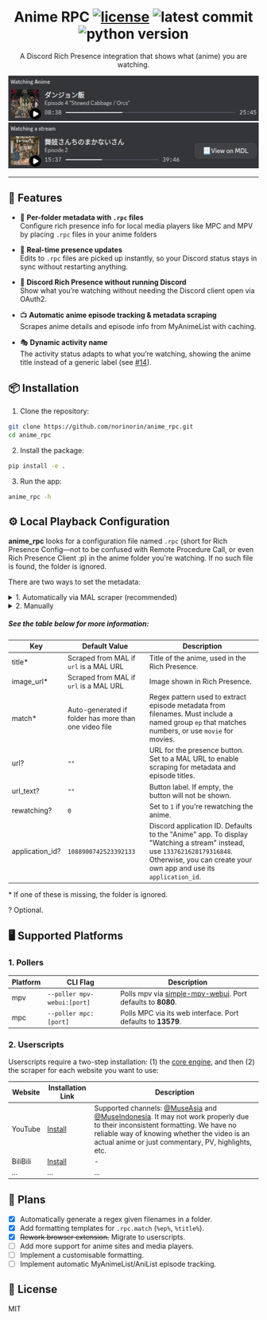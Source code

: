 <h1 align="center">
  Anime RPC
  <a href="LICENSE"><img alt="license" src="https://img.shields.io/badge/License-MIT-yellow.svg" /></a>
  <a><img alt="latest commit" src="https://img.shields.io/github/last-commit/norinorin/anime_rpc/main" /></a>
  <a><img alt="python version" src="https://img.shields.io/badge/python->=3.10-blue.svg" /></a>
</h1>

<p align="center">
  A Discord Rich Presence integration that shows what (anime) you are watching.
</p>

<p align="center">
  <img alt="anime rich presence" src="assets/docs/anime.png" />
  <img alt="generic stream rich presence" src="assets/docs/generic.png">
</p>

---

## 🚀 Features

- 📂 **Per-folder metadata with `.rpc` files**  
  Configure rich presence info for local media players like MPC and MPV by placing `.rpc` files in your anime folders

- 🔄 **Real-time presence updates**  
  Edits to `.rpc` files are picked up instantly, so your Discord status stays in sync without restarting anything.

- 🎉 **Discord Rich Presence without running Discord**  
  Show what you’re watching without needing the Discord client open via OAuth2.

- 📺 **Automatic anime episode tracking & metadata scraping**  
  Scrapes anime details and episode info from MyAnimeList with caching.

- 🎭 **Dynamic activity name**  
  The activity status adapts to what you’re watching, showing the anime title instead of a generic label (see [#14](https://github.com/norinorin/anime_rpc/pull/14)).

## 📦 Installation

1. Clone the repository:

```sh
git clone https://github.com/norinorin/anime_rpc.git
cd anime_rpc
```

2. Install the package:

```sh
pip install -e .
```

3. Run the app:

```sh
anime_rpc -h
```

## ⚙️ Local Playback Configuration

**anime_rpc** looks for a configuration file named `.rpc` (short for Rich Presence Config—not to be confused with Remote Procedure Call, or even Rich Presence Client :p) in the anime folder you're watching. If no such file is found, the folder is ignored.

There are two ways to set the metadata:

<details>

<summary>1. Automatically via MAL scraper (recommended)</summary>

---

To use the scraper, you only need to set the `url` key to the respective MAL page. This will automatically get the title, image URL, and episode titles (if run using `--fetch-episode-titles`) for the presence.

```env
# .rpc
url=MAL_URL_HERE
```

---

</details>

<details>

<summary>2. Manually</summary>

---

Refer to [the example config](example.rpc) to get started.

---

</details>

##### See the table below for more information:

| Key             | Default Value                                         | Description                                                                                                                                                                                  |
| --------------- | ----------------------------------------------------- | -------------------------------------------------------------------------------------------------------------------------------------------------------------------------------------------- |
| title\*         | Scraped from MAL if `url` is a MAL URL                | Title of the anime, used in the Rich Presence.                                                                                                                                               |
| image_url\*     | Scraped from MAL if `url` is a MAL URL                | Image shown in Rich Presence.                                                                                                                                                                |
| match\*         | Auto-generated if folder has more than one video file | Regex pattern used to extract episode metadata from filenames. Must include a named group `ep` that matches numbers, or use `movie` for movies.                                              |
| url?            | `""`                                                  | URL for the presence button. Set to a MAL URL to enable scraping for metadata and episode titles.                                                                                            |
| url_text?       | `""`                                                  | Button label. If empty, the button will not be shown.                                                                                                                                        |
| rewatching?     | `0`                                                   | Set to `1` if you're rewatching the anime.                                                                                                                                                   |
| application_id? | `1088900742523392133`                                 | Discord application ID. Defaults to the "Anime" app. To display "Watching a stream" instead, use `1337621628179316848`. Otherwise, you can create your own app and use its `application_id`. |

\* If one of these is missing, the folder is ignored.

? Optional.

## 🖥️ Supported Platforms

### 1. Pollers

| Platform | CLI Flag                    | Description                                                                                                    |
| -------- | --------------------------- | -------------------------------------------------------------------------------------------------------------- |
| mpv      | `--poller mpv-webui:[port]` | Polls mpv via [simple-mpv-webui](https://github.com/open-dynaMIX/simple-mpv-webui). Port defaults to **8080**. |
| mpc      | `--poller mpc:[port]`       | Polls MPC via its web interface. Port defaults to **13579**.                                                   |

### 2. Userscripts

Userscripts require a two-step installation: (1) the [core engine](https://raw.githubusercontent.com/norinorin/anime_rpc/refs/heads/main/userscripts/core.user.js), and then (2) the scraper for each website you want to use:

| Website  | Installation Link                                                                                                      | Description                                                                                                                                                                                                                                                                                                      |
| -------- | ---------------------------------------------------------------------------------------------------------------------- | ---------------------------------------------------------------------------------------------------------------------------------------------------------------------------------------------------------------------------------------------------------------------------------------------------------------- |
| YouTube  | [Install](https://raw.githubusercontent.com/norinorin/anime_rpc/refs/heads/main/userscripts/services/youtube.user.js)  | Supported channels: [@MuseAsia](https://www.youtube.com/@MuseAsia) and [@MuseIndonesia](https://www.youtube.com/@MuseIndonesia). It may not work properly due to their inconsistent formatting. We have no reliable way of knowing whether the video is an actual anime or just commentary, PV, highlights, etc. |
| BiliBili | [Install](https://raw.githubusercontent.com/norinorin/anime_rpc/refs/heads/main/userscripts/services/bilibili.user.js) | -                                                                                                                                                                                                                                                                                                                |
| ...      | ...                                                                                                                    | ...                                                                                                                                                                                                                                                                                                              |

## 📅 Plans

- [x] Automatically generate a regex given filenames in a folder.
- [x] Add formatting templates for `.rpc.match` (`%ep%`, `%title%`).
- [x] ~~Rework browser extension.~~ Migrate to userscripts.
- [ ] Add more support for anime sites and media players.
- [ ] Implement a customisable formatting.
- [ ] Implement automatic MyAnimeList/AniList episode tracking.

## 📝 License

MIT
